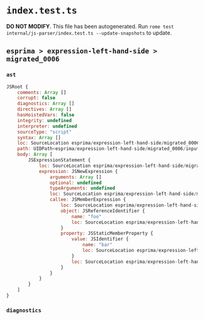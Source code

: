 # `index.test.ts`

**DO NOT MODIFY**. This file has been autogenerated. Run `rome test internal/js-parser/index.test.ts --update-snapshots` to update.

## `esprima > expression-left-hand-side > migrated_0006`

### `ast`

```javascript
JSRoot {
	comments: Array []
	corrupt: false
	diagnostics: Array []
	directives: Array []
	hasHoistedVars: false
	integrity: undefined
	interpreter: undefined
	sourceType: "script"
	syntax: Array []
	loc: SourceLocation esprima/expression-left-hand-side/migrated_0006/input.js 1:0-2:0
	path: UIDPath<esprima/expression-left-hand-side/migrated_0006/input.js>
	body: Array [
		JSExpressionStatement {
			loc: SourceLocation esprima/expression-left-hand-side/migrated_0006/input.js 1:0-1:13
			expression: JSNewExpression {
				arguments: Array []
				optional: undefined
				typeArguments: undefined
				loc: SourceLocation esprima/expression-left-hand-side/migrated_0006/input.js 1:0-1:13
				callee: JSMemberExpression {
					loc: SourceLocation esprima/expression-left-hand-side/migrated_0006/input.js 1:4-1:11
					object: JSReferenceIdentifier {
						name: "foo"
						loc: SourceLocation esprima/expression-left-hand-side/migrated_0006/input.js 1:4-1:7 (foo)
					}
					property: JSStaticMemberProperty {
						value: JSIdentifier {
							name: "bar"
							loc: SourceLocation esprima/expression-left-hand-side/migrated_0006/input.js 1:8-1:11 (bar)
						}
						loc: SourceLocation esprima/expression-left-hand-side/migrated_0006/input.js 1:8-1:11 (bar)
					}
				}
			}
		}
	]
}
```

### `diagnostics`

```

```
